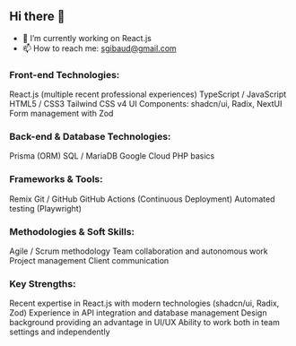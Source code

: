 ## Hi there 👋

- 🔭 I’m currently working on React.js
- 📫 How to reach me: sgibaud@gmail.com

<!--
**sgibaud/sgibaud** is a ✨ _special_ ✨ repository because its `README.md` (this file) appears on your GitHub profile.

Here are some ideas to get you started:


- 🌱 I’m currently learning ...
- 👯 I’m looking to collaborate on ...
- 🤔 I’m looking for help with ...
- 💬 Ask me about ...

- 😄 Pronouns: ...
- ⚡ Fun fact: ...
-->


### Front-end Technologies:

React.js (multiple recent professional experiences)
TypeScript / JavaScript
HTML5 / CSS3
Tailwind CSS v4
UI Components: shadcn/ui, Radix, NextUI
Form management with Zod

### Back-end & Database Technologies:

Prisma (ORM)
SQL / MariaDB
Google Cloud
PHP basics

### Frameworks & Tools:

Remix
Git / GitHub
GitHub Actions (Continuous Deployment)
Automated testing (Playwright)

### Methodologies & Soft Skills:

Agile / Scrum methodology
Team collaboration and autonomous work
Project management
Client communication

### Key Strengths:

Recent expertise in React.js with modern technologies (shadcn/ui, Radix, Zod)
Experience in API integration and database management
Design background providing an advantage in UI/UX
Ability to work both in team settings and independently
